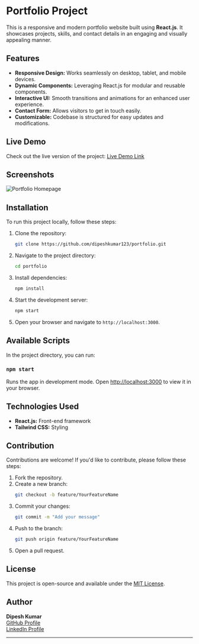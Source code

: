 # Portfolio Project

This is a responsive and modern portfolio website built using **React.js**. It showcases projects, skills, and contact details in an engaging and visually appealing manner.

## Features

- **Responsive Design:** Works seamlessly on desktop, tablet, and mobile devices.
- **Dynamic Components:** Leveraging React.js for modular and reusable components.
- **Interactive UI:** Smooth transitions and animations for an enhanced user experience.
- **Contact Form:** Allows visitors to get in touch easily.
- **Customizable:** Codebase is structured for easy updates and modifications.

## Live Demo

Check out the live version of the project: [Live Demo Link](https://dipeshkumar123.github.io/portfolio/)

## Screenshots

![Portfolio Homepage](![image](https://github.com/user-attachments/assets/79dc5aab-ba60-4fab-a8bf-1507614634ee)
)  

## Installation

To run this project locally, follow these steps:

1. Clone the repository:
   ```bash
   git clone https://github.com/dipeshkumar123/portfolio.git
   ```
2. Navigate to the project directory:
   ```bash
   cd portfolio
   ```
3. Install dependencies:
   ```bash
   npm install
   ```
4. Start the development server:
   ```bash
   npm start
   ```
5. Open your browser and navigate to `http://localhost:3000`.

## Available Scripts

In the project directory, you can run:

### `npm start`

Runs the app in development mode. Open [http://localhost:3000](http://localhost:3000) to view it in your browser.

## Technologies Used

- **React.js:** Front-end framework
- **Tailwind CSS:** Styling

## Contribution

Contributions are welcome! If you'd like to contribute, please follow these steps:

1. Fork the repository.
2. Create a new branch:
   ```bash
   git checkout -b feature/YourFeatureName
   ```
3. Commit your changes:
   ```bash
   git commit -m "Add your message"
   ```
4. Push to the branch:
   ```bash
   git push origin feature/YourFeatureName
   ```
5. Open a pull request.

## License

This project is open-source and available under the [MIT License](LICENSE).

## Author

**Dipesh Kumar**  
[GitHub Profile](https://github.com/dipeshkumar123)  
[LinkedIn Profile](www.linkedin.com/in/dipesh-panjiyar)

---
